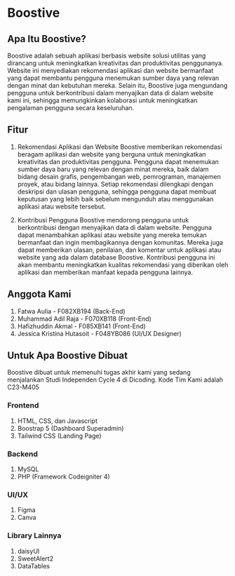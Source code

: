 # Boostive

## Apa Itu Boostive?

Boostive adalah sebuah aplikasi berbasis website solusi utilitas yang dirancang untuk meningkatkan kreativitas dan produktivitas penggunanya. Website ini menyediakan rekomendasi aplikasi dan website bermanfaat yang dapat membantu pengguna menemukan sumber daya yang relevan dengan minat dan kebutuhan mereka. Selain itu, Boostive juga mengundang pengguna untuk berkontribusi dalam menyajikan data di dalam website kami ini, sehingga memungkinkan kolaborasi untuk meningkatkan pengalaman pengguna secara keseluruhan.

## Fitur

1. Rekomendasi Aplikasi dan Website
Boostive memberikan rekomendasi beragam aplikasi dan website yang berguna untuk meningkatkan kreativitas dan produktivitas pengguna. Pengguna dapat menemukan sumber daya baru yang relevan dengan minat mereka, baik dalam bidang desain grafis, pengembangan web, pemrograman, manajemen proyek, atau bidang lainnya. Setiap rekomendasi dilengkapi dengan deskripsi dan ulasan pengguna, sehingga pengguna dapat membuat keputusan yang lebih baik sebelum mengunduh atau menggunakan aplikasi atau website tersebut.

2. Kontribusi Pengguna
Boostive mendorong pengguna untuk berkontribusi dengan menyajikan data di dalam website. Pengguna dapat menambahkan aplikasi atau website yang mereka temukan bermanfaat dan ingin membagikannya dengan komunitas. Mereka juga dapat memberikan ulasan, penilaian, dan komentar untuk aplikasi atau website yang ada dalam database Boostive. Kontribusi pengguna ini akan membantu meningkatkan kualitas rekomendasi yang diberikan oleh aplikasi dan memberikan manfaat kepada pengguna lainnya.

## Anggota Kami

1. Fatwa Aulia - F082XB194 (Back-End)
2. Muhammad Adil Raja - F070XB118 (Front-End) 
3. Hafizhuddin Akmal - F085XB141 (Front-End)
4. Jessica Kristina Hutasoit - F048YB086 (UI/UX Designer)

## Untuk Apa Boostive Dibuat

Boostive dibuat untuk memenuhi tugas akhir kami yang sedang menjalankan Studi Independen Cycle 4 di Dicoding.
Kode Tim Kami adalah C23-M405

### Frontend
1. HTML, CSS, dan Javascript
2. Boostrap 5 (Dashboard Superadmin)
3. Tailwind CSS (Landing Page)

### Backend
1. MySQL
2. PHP (Framework Codeigniter 4)

### UI/UX
1. Figma
2. Canva

### Library Lainnya
1. daisyUI
2. SweetAlert2
3. DataTables

